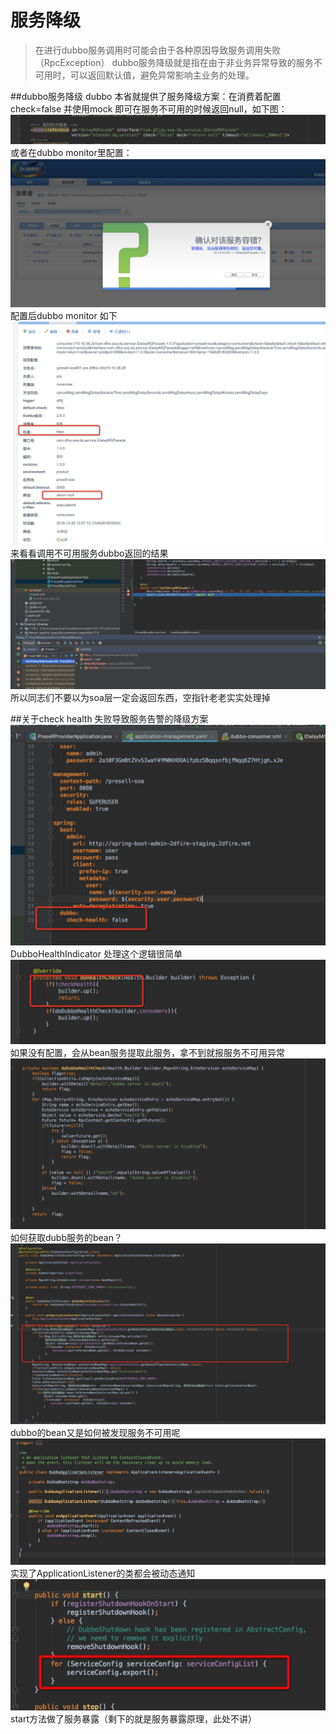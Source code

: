 # 服务降级

> 在进行dubbo服务调用时可能会由于各种原因导致服务调用失败（RpcException）
dubbo服务降级就是指在由于非业务异常导致的服务不可用时，可以返回默认值，避免异常影响主业务的处理。

##dubbo服务降级
dubbo 本省就提供了服务降级方案：在消费着配置 check=false 并使用mock 即可在服务不可用的时候返回null，如下图：
![-w921](./img/15450399588413/15452888282043.jpg)
或者在dubbo monitor里配置：
![-w1292](./img/15450399588413/15452895526351.jpg)
配置后dubbo monitor 如下
![-w1033](./img/15450399588413/15452888772847.jpg)
来看看调用不可用服务dubbo返回的结果
![-w1404](./img/15450399588413/15452892065428.jpg)
所以同志们不要以为soa层一定会返回东西，空指针老老实实处理掉

##关于check health 失败导致服务告警的降级方案
![-w682](./img/15450399588413/15452891797852.jpg)
DubboHealthIndicator 处理这个逻辑很简单
![-w706](./img/15450399588413/15452897840124.jpg)
如果没有配置，会从bean服务提取此服务，拿不到就报服务不可用异常
![-w905](./img/15450399588413/15452918338900.jpg)
如何获取dubb服务的bean？
![-w1339](./img/15450399588413/15452919804664.jpg)
dubbo的bean又是如何被发现服务不可用呢
![](./img/15450399588413/15452921677266.jpg)
实现了ApplicationListener的类都会被动态通知
![](./img/15450399588413/15452922957231.jpg)
start方法做了服务暴露（剩下的就是服务暴露原理，此处不讲）